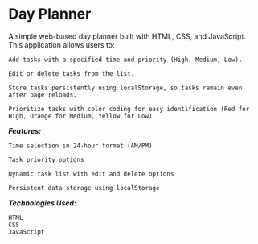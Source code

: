 # Day Planner
A simple web-based day planner built with HTML, CSS, and JavaScript. This application allows users to:
    
    Add tasks with a specified time and priority (High, Medium, Low).
    
    Edit or delete tasks from the list.
    
    Store tasks persistently using localStorage, so tasks remain even after page reloads.
    
    Prioritize tasks with color coding for easy identification (Red for High, Orange for Medium, Yellow for Low).
    
**_Features:_**
    
    Time selection in 24-hour format (AM/PM)
    
    Task priority options
    
    Dynamic task list with edit and delete options
    
    Persistent data storage using localStorage
    
_**Technologies Used:**_
    
    HTML           
    CSS      
    JavaScript
